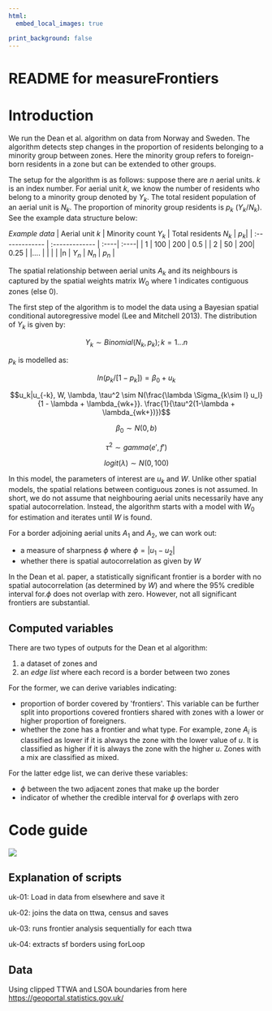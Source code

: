 ```yaml
---
html:
  embed_local_images: true

print_background: false
---
```


# README for measureFrontiers


# Introduction

We run the Dean et al. algorithm on data from Norway and Sweden. The algorithm detects step changes in the proportion of residents belonging to a minority group between zones. Here the minority group refers to foreign-born residents in a zone but can be extended to other groups.

The setup for the algorithm is as follows: suppose there are $n$ aerial units. $k$ is an index number. For aerial unit $k$, we know the number of residents who belong to a minority group denoted by $Y_k$. The total resident population of an aerial unit is $N_k$. The proportion of minority group residents is $p_k$ ($Y_k/N_k$). See the example data structure below:


*Example data*
| Aerial unit $k$ | Minority count $Y_k$     | Total residents $N_k$ | $p_k$|
| :------------- | :------------- | :----| :----|
| 1       | 100       | 200 | 0.5 |
| 2   | 50   | 200| 0.25 |
|....   |   |   |   |
|n   | $Y_n$   | $N_n$  | $p_n$  |

The spatial relationship between aerial units $A_k$ and its neighbours is captured by the spatial weights matrix $W_0$ where 1 indicates contiguous zones (else 0).

The first step of the algorithm is to model the data using a Bayesian spatial conditional autoregressive model (Lee and Mitchell 2013). The distribution of $Y_k$ is given by:

$$Y_k \sim Binomial(N_k, p_k); k = 1...n$$

$p_k$ is modelled as:

$$ln(p_k/[1 - p_k]) = \beta_0 + u_k$$

$$u_k|u_{-k}, W, \lambda, \tau^2 \sim N(\frac{\lambda \Sigma_{k\sim l}  u_l}{1 - \lambda + \lambda_{wk+}}. \frac{1}{\tau^2(1-\lambda + \lambda_{wk+})})$$

$$\beta_0 \sim N(0, b)$$

$$\tau^2 \sim gamma(e',f')$$

$$logit(\lambda) \sim N(0, 100) $$

In this model, the parameters of interest are $u_k$ and $W$. Unlike other spatial models, the spatial relations between contiguous zones is not assumed. In short, we do not assume that neighbouring aerial units necessarily have any spatial autocorrelation. Instead, the algorithm starts with a model with $W_0$ for estimation and iterates until $W$ is found.

For a border adjoining aerial units $A_1$ and $A_2$, we can work out:
- a measure of sharpness $\phi$ where $\phi = |u_1 - u_2|$
- whether there is spatial autocorrelation as given by $W$

In the Dean et al. paper, a statistically significant frontier is a border with no spatial autocorrelation (as determined by $W$) and where the 95% credible interval for.$\phi$ does not overlap with zero. However, not all significant frontiers are substantial.

## Computed variables

There are two types of outputs for the Dean et al algorithm:
1. a dataset of zones and
2. an *edge list* where each record is a border between two zones

For the former, we can derive variables indicating:
- proportion of border covered by 'frontiers'. This variable can be further split into proportions covered frontiers shared with zones with a lower or higher proportion of foreigners.
- whether the zone has a frontier and what type. For example, zone $A_i$ is classified as lower if it is always the zone with the lower value of $u$. It is classified as higher if it is always the zone with the higher $u$. Zones with a mix are classified as mixed.

For the latter edge list, we can derive these variables:
- $\phi$ between the two adjacent zones that make up the border
- indicator of whether the credible interval for $\phi$ overlaps with zero

# Code guide

[![](https://mermaid.ink/img/eyJjb2RlIjoiZ3JhcGggTFJcbiBjb21tb24tMDAgLS0-IHVrLTAxXG4gICAgY29tbW9uLTAwIC0tPiBzd2VkZS0wMVthbGxTd2VkZW5Gcm9udGllcnNOb3Rlcy5SXVxuICBjb21tb24tMDAgLS0-IG5vcndheS0wMVtub3J3YXlGcm9udGllck5vdGVzLlJdXG4gXG4gXG4gICAgc3ViZ3JhcGggVUtcbiAgdWstMDEgLS0-IHVrLTAyXG4gIHVrLTAyIC0tPiB8YmF5ZXNpYW4gZnJvbnRpZXIgbWV0aG9kfCB1ay0wM1xuICB1ay0wMiAtLT4gfGFicyBkaWZmIG1ldGhvZHwgdWstMDN4XG4gIHVrLTAzIC0tPiB8ZXh0cmFjdCBpbiBmb3JMb29wfCB1ay0wNFxuICB1ay0wNCAtLi0-IHx1c2UgZWxzZXdoZXJlfCBvdGhlci13b3JrXG4gICAgdWstMDN4IC0tPiB8ZnJvbnRpZXIgZXh0cmFjdHwgdWstMDR4XG4gIHVrLTA0eCAtLT4gc2hlZmZpZWxkX3JlcG9ydF9tZFxuICAgIGVuZFxuICAgIHN1YmdyYXBoIE5vcndheStTd2VkZW5cbiAgIHN3ZWRlLTAxW2FsbFN3ZWRlbkZyb250aWVyc05vdGVzLlJdXG4gICBub3J3YXktMDFbbm9yd2F5RnJvbnRpZXJOb3Rlcy5SXVxuICAgIGVuZCIsIm1lcm1haWQiOnsidGhlbWUiOiJkZWZhdWx0In0sInVwZGF0ZUVkaXRvciI6ZmFsc2UsImF1dG9TeW5jIjp0cnVlLCJ1cGRhdGVEaWFncmFtIjpmYWxzZX0)](https://mermaid-js.github.io/mermaid-live-editor/edit##eyJjb2RlIjoiZ3JhcGggTFJcbiBjb21tb24tMDAgLS0-IHVrLTAxXG4gICAgY29tbW9uLTAwIC0tPiBzd2VkZS0wMVthbGxTd2VkZW5Gcm9udGllcnNOb3Rlcy5SXVxuICBjb21tb24tMDAgLS0-IG5vcndheS0wMVtub3J3YXlGcm9udGllck5vdGVzLlJdXG4gXG4gXG4gICAgc3ViZ3JhcGggVUtcbiAgdWstMDEgLS0-IHVrLTAyXG4gIHVrLTAyIC0tPiB8YmF5ZXNpYW4gZnJvbnRpZXIgbWV0aG9kfCB1ay0wM1xuICB1ay0wMiAtLT4gfGFicyBkaWZmIG1ldGhvZHwgdWstMDN4XG4gIHVrLTAzIC0tPiB8ZXh0cmFjdCBpbiBmb3JMb29wfCB1ay0wNFxuICB1ay0wNCAtLi0-IHx1c2UgZWxzZXdoZXJlfCBvdGhlci13b3JrXG4gICAgdWstMDN4IC0tPiB8ZnJvbnRpZXIgZXh0cmFjdHwgdWstMDR4XG4gIHVrLTA0eCAtLT4gc2hlZmZpZWxkX3JlcG9ydF9tZFxuICAgIGVuZFxuICAgIHN1YmdyYXBoIE5vcndheStTd2VkZW5cbiAgIHN3ZWRlLTAxW2FsbFN3ZWRlbkZyb250aWVyc05vdGVzLlJdXG4gIGNvbW1vbi0wMCAtLT4gbm9yd2F5LTAxW25vcndheUZyb250aWVyTm90ZXMuUl1cbiAgICBlbmQiLCJtZXJtYWlkIjoie1xuICBcInRoZW1lXCI6IFwiZGVmYXVsdFwiXG59IiwidXBkYXRlRWRpdG9yIjpmYWxzZSwiYXV0b1N5bmMiOnRydWUsInVwZGF0ZURpYWdyYW0iOmZhbHNlfQ)


## Explanation of scripts

uk-01: Load in data from elsewhere and save it

uk-02: joins the data on ttwa, census and saves

uk-03: runs frontier analysis sequentially for each ttwa

uk-04: extracts sf borders using forLoop

## Data 

Using clipped TTWA and LSOA boundaries from here https://geoportal.statistics.gov.uk/
